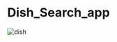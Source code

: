 # Dish_Search_app
![dish](https://github.com/annanya-mathur/Dish_Search_app/assets/68476475/83f9e53b-bdf2-47ac-8f98-41f0746c8f42)


